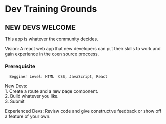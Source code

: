 # Dev Training Grounds

## NEW DEVS WELCOME

This app is whatever the community decides. 

Vision: A react web app that new developers can put their skills to work and gain experience in the open source proccess. 


### Prerequisite <br>
      Begginer Level: HTML, CSS, JavaScript, React

New Devs: <br> 
      1. Create a route and a new page component. <br> 
      2. Build whatever you like. <br> 
      3. Submit <br> 
      
Experienced Devs: Review code and give constructive feedback or show off a feature of your own.

